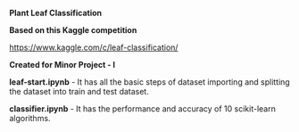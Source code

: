 **Plant Leaf Classification**

**Based on this Kaggle competition** 

https://www.kaggle.com/c/leaf-classification/

**Created for Minor Project - I**

**leaf-start.ipynb** - It has all the basic steps of dataset importing and splitting the dataset into train and test dataset.

**classifier.ipynb** - It has the performance and accuracy of 10 scikit-learn algorithms.

